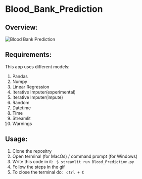 # Blood_Bank_Prediction
## Overview:
![Blood Bank Prediction](https://user-images.githubusercontent.com/57061577/97670140-9e26ba00-1aab-11eb-8fb4-f1a646193120.gif)
## Requirements:
 This app uses different models:
1)  Pandas
2)  Numpy 
3)  Linear Regression
4)  Iterative Imputer(experimental)
5)  Iterative Imputer(impute)
6)  Random
7)  Datetime
8)  Time
9)  Streamlit
10) Warnings
## Usage:
1) Clone the repositry
2) Open terminal (for MacOs) / command prompt (for Windows)
3) Write this code in it:
``` $ streamlit run Blood_Prediction.py```
4) Follow the steps in the gif
5) To close the terminal do:
``` ctrl + C```
